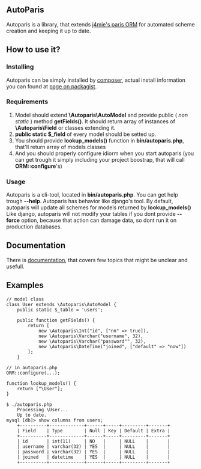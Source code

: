## AutoParis 
Autoparis is a library, that extends [j4mie's paris ORM](http://github.com/j4mie/paris) for automated scheme creation and keeping it up to date.

## How to use it?
### Installing 
Autoparis can be simply installed by [composer](http://getcomposer.org), actual install information you can found at [page on packagist](https://packagist.org/packages/shadowprince/autoparis).

### Requirements
1. Model should extend __\Autoparis\AutoModel__ and provide public ( *non static* ) method __getFields()__. It should return array of instances of __\Autoparis\Field__ or classes extending it.
2. **public static $_field** of every model should be setted up.
3. You should provide **lookup_models()** function in __bin/autoparis.php__, that'll return array of models classes
4. And you should properly configure idiorm when you start autoparis (you can get trough it simply including your project boostrap, that will call __ORM::configure__'s)

### Usage
Autoparis is a cli-tool, located in __bin/autoparis.php__. You can get help trough __--help__. Autoparis has behavior like django's tool.
By default, autoparis will update all schemes for models returned by **lookup_models()**
Like django, autoparis will not modify your tables if you dont provide __--force__ option, because that action can damage  data, so dont run it on production databases.

## Documentation
There is [documentation](http://github.com/shadowprince/autoparis/wiki), that covers few topics that might be unclear and usefull. 

## Examples

    // model class
    class User extends \Autoparis\AutoModel {
        public static $_table = 'users';

        public function getFields() {
            return [
                new \Autoparis\Int("id", ["nn" => true]),
                new \Autoparis\Varchar("username", 32),
                new \Autoparis\Varchar("password"", 32),
                new \Autoparis\DateTime("joined", ["default" => "now"])
            ];
        }
    
    // in autoparis.php
    ORM::configure(...);

    function lookup_models() {
        return ["\User"];
    }

    $ ./autoparis.php
        Processing \User...
        Up to date.
    mysql [db]> show columns from users;
        +----------+-------------+------+-----+---------+-------+
        | Field    | Type        | Null | Key | Default | Extra |
        +----------+-------------+------+-----+---------+-------+
        | id       | int(11)     | NO   |     | NULL    |       |
        | username | varchar(32) | YES  |     | NULL    |       |
        | password | varchar(32) | YES  |     | NULL    |       |
        | joined   | datetime    | YES  |     | NULL    |       |
        +----------+-------------+------+-----+---------+-------+

